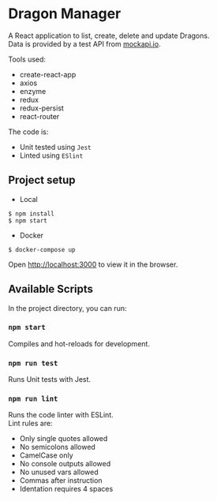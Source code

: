 # Dragon Manager

A React application to list, create, delete and update Dragons.
<br>
Data is provided by a test API from [mockapi.io](http://mockapi.io).

Tools used:
- create-react-app
- axios
- enzyme
- redux
- redux-persist
- react-router

The code is:
- Unit tested using `Jest`
- Linted using `ESlint`

## Project setup
- Local
```
$ npm install
$ npm start
```

- Docker
```
$ docker-compose up
```

Open [http://localhost:3000](http://localhost:3000) to view it in the browser.

## Available Scripts

In the project directory, you can run:

### `npm start`

Compiles and hot-reloads for development.<br>

### `npm run test`

Runs Unit tests with Jest.

### `npm run lint`

Runs the code linter with ESLint.
<br>
Lint rules are:
- Only single quotes allowed
- No semicolons allowed
- CamelCase only
- No console outputs allowed
- No unused vars allowed
- Commas after instruction
- Identation requires 4 spaces 